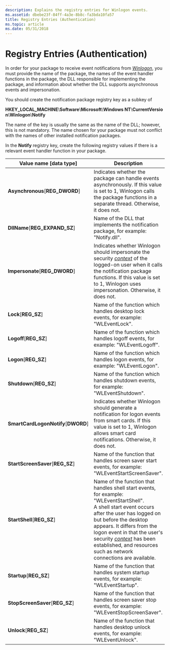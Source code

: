```yaml
---
description: Explains the registry entries for Winlogon events.
ms.assetid: dbebe23f-84ff-4a3e-8b8c-fa3bda10fa57
title: Registry Entries (Authentication)
ms.topic: article
ms.date: 05/31/2018
---
```


# Registry Entries (Authentication)

In order for your package to receive event notifications from [*Winlogon*](../secgloss/w-gly.md), you must provide the name of the package, the names of the event handler functions in the package, the DLL responsible for implementing the package, and information about whether the DLL supports asynchronous events and impersonation.

You should create the notification package registry key as a subkey of

**HKEY\_LOCAL\_MACHINE**\\**Software**\\**Microsoft**\\**Windows NT**\\**CurrentVersion**\\**Winlogon**\\**Notify**

The name of the key is usually the same as the name of the DLL; however, this is not mandatory. The name chosen for your package must not conflict with the names of other installed notification packages.

In the **Notify** registry key, create the following registry values if there is a relevant event handler function in your package.



| Value name \[data type\]                         | Description                                                                                                                                                                                                                                                                                                                                                                                                              |
|--------------------------------------------------|--------------------------------------------------------------------------------------------------------------------------------------------------------------------------------------------------------------------------------------------------------------------------------------------------------------------------------------------------------------------------------------------------------------------------|
| **Asynchronous**\[**REG\_DWORD**\]<br/>    | Indicates whether the package can handle events asynchronously. If this value is set to 1, Winlogon calls the package functions in a separate thread. Otherwise, it does not.<br/>                                                                                                                                                                                                                                 |
| **DllName**\[**REG\_EXPAND\_SZ**\]<br/>    | Name of the DLL that implements the notification package, for example: "Notify.dll".<br/>                                                                                                                                                                                                                                                                                                                          |
| **Impersonate**\[**REG\_DWORD**\]<br/>     | Indicates whether Winlogon should impersonate the security [*context*](../secgloss/c-gly.md) of the logged-on user when it calls the notification package functions. If this value is set to 1, Winlogon uses impersonation. Otherwise, it does not.<br/>                                                                                                                    |
| **Lock**\[**REG\_SZ**\]<br/>               | Name of the function which handles desktop lock events, for example: "WLEventLock".<br/>                                                                                                                                                                                                                                                                                                                           |
| **Logoff**\[**REG\_SZ**\]<br/>             | Name of the function which handles logoff events, for example: "WLEventLogoff".<br/>                                                                                                                                                                                                                                                                                                                               |
| **Logon**\[**REG\_SZ**\]<br/>              | Name of the function which handles logon events, for example: "WLEventLogon".<br/>                                                                                                                                                                                                                                                                                                                                 |
| **Shutdown**\[**REG\_SZ**\]<br/>           | Name of the function which handles shutdown events, for example: "WLEventShutdown".<br/>                                                                                                                                                                                                                                                                                                                           |
| **SmartCardLogonNotify**\[**DWORD**\]<br/> | Indicates whether Winlogon should generate a notification for logon events from smart cards. If this value is set to 1, Winlogon allows smart card notifications. Otherwise, it does not.<br/>                                                                                                                                                                                                                     |
| **StartScreenSaver**\[**REG\_SZ**\]<br/>   | Name of the function that handles screen saver start events, for example: "WLEventStartScreenSaver".<br/>                                                                                                                                                                                                                                                                                                          |
| **StartShell**\[**REG\_SZ**\]<br/>         | Name of the function that handles shell start events, for example: "WLEventStartShell".<br/> A shell start event occurs after the user has logged on but before the desktop appears. It differs from the logon event in that the user's security [*context*](../secgloss/c-gly.md) has been established, and resources such as network connections are available.<br/> |
| **Startup**\[**REG\_SZ**\]<br/>            | Name of the function that handles system startup events, for example: "WLEventStartup".<br/>                                                                                                                                                                                                                                                                                                                       |
| **StopScreenSaver**\[**REG\_SZ**\]<br/>    | Name of the function that handles screen saver stop events, for example: "WLEventStopScreenSaver".<br/>                                                                                                                                                                                                                                                                                                            |
| **Unlock**\[**REG\_SZ**\]<br/>             | Name of the function that handles desktop unlock events, for example: "WLEventUnlock".<br/>                                                                                                                                                                                                                                                                                                                        |



 

 

 
